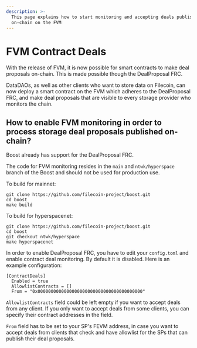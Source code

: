 ```yaml
---
description: >-
  This page explains how to start monitoring and accepting deals published
  on-chain on the FVM
---
```


# FVM Contract Deals

With the release of FVM, it is now possible for smart contracts to make deal proposals on-chain. This is made possible though the DealProposal FRC.

DataDAOs, as well as other clients who want to store data on Filecoin, can now deploy a smart contract on the FVM which adheres to the DealProposal FRC, and make deal proposals that are visible to every storage provider who monitors the chain.

## How to enable FVM monitoring in order to process storage deal proposals published on-chain?

Boost already has support for the DealProposal FRC.

The code for FVM monitoring resides in the `main` and `ntwk/hyperspace` branch of the Boost and should not be used for production use.

To build for mainnet:

```
git clone https://github.com/filecoin-project/boost.git
cd boost
make build
```

To build for hyperspacenet:

```
git clone https://github.com/filecoin-project/boost.git
cd boost
git checkout ntwk/hyperspace
make hyperspacenet
```

In order to enable DealProposal FRC, you have to edit your `config.toml` and enable contract deal monitoring. By default it is disabled. Here is an example configuration:

```
[ContractDeals]
  Enabled = true
  AllowlistContracts = []
  From = "0x0000000000000000000000000000000000000000"
```

`AllowlistContracts` field could be left empty if you want to accept deals from any client. If you only want to accept deals from some clients, you can specify their contract addresses in the field.

`From` field has to be set to your SP's FEVM address, in case you want to accept deals from clients that check and have allowlist for the SPs that can publish their deal proposals.
